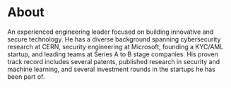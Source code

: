 # About

An experienced engineering leader focused on building innovative and secure technology. 
He has a diverse background spanning cybersecurity research at CERN, security engineering at Microsoft, founding a KYC/AML startup, and leading teams at Series A to B stage companies.
His proven track record includes several patents, published research in security and machine learning, and several investment rounds in the startups he has been part of.
